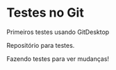# Testes no Git
 Primeiros testes usando GitDesktop

 Repositório para testes.
 
 Fazendo testes para ver mudanças!
